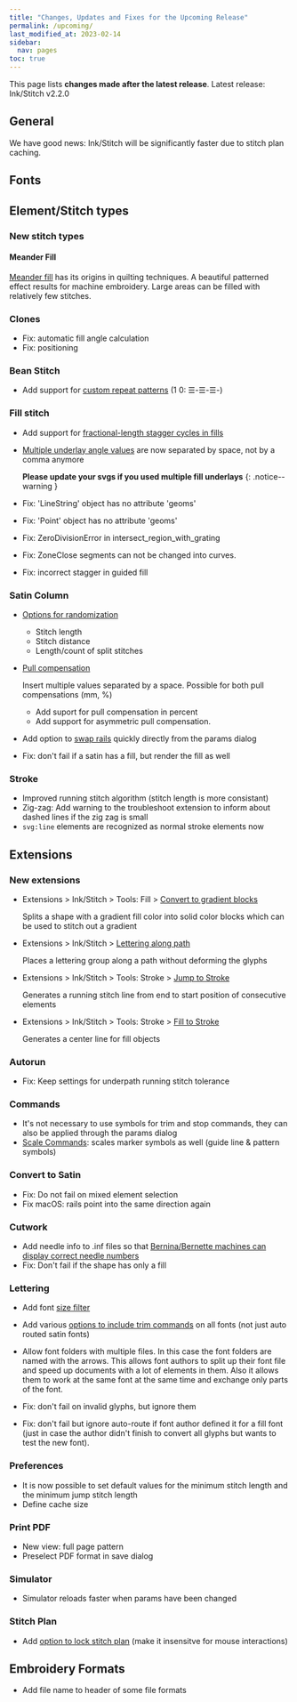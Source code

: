 ```yaml
---
title: "Changes, Updates and Fixes for the Upcoming Release"
permalink: /upcoming/
last_modified_at: 2023-02-14
sidebar:
  nav: pages
toc: true
---
```

This page lists **changes made after the latest release**. Latest release: Ink/Stitch v2.2.0

## General

We have good news: Ink/Stitch will be significantly faster due to stitch plan caching.

## Fonts

## Element/Stitch types

### New stitch types

#### Meander Fill

[Meander fill](/docs/stitches/meander-fill) has its origins in quilting techniques. A beautiful patterned effect results for machine embroidery. Large areas can be filled with relatively few stitches.

### Clones
  * Fix: automatic fill angle calculation
  * Fix: positioning

### Bean Stitch
  * Add support for [custom repeat patterns](/docs/stitches/bean-stitch/#params) (1 0: ☰-☰-☰-)

### Fill stitch
  * Add support for [fractional-length stagger cycles in fills](/docs/stitches/fill-stitch/#params)
  * [Multiple underlay angle values](/docs/stitches/fill-stitch/#underlay) are now separated by space, not by a comma anymore
  
    **Please update your svgs if you used multiple fill underlays**
    {: .notice--warning }

  * Fix: 'LineString' object has no attribute 'geoms'
  * Fix: 'Point' object has no attribute 'geoms'
  * Fix: ZeroDivisionError in intersect_region_with_grating
  * Fix: ZoneClose segments can not be changed into curves.
  * Fix: incorrect stagger in guided fill

### Satin Column
  * [Options for randomization](/docs/stitches/satin-column/#satin-top-layer)
      * Stitch length
      * Stitch distance
      * Length/count of split stitches
  * [Pull compensation](/docs/stitches/satin-column/#satin-top-layer)

    Insert multiple values separated by a space.
    Possible for both pull compensations (mm, %)

      * Add suport for pull compensation in percent
      * Add support for asymmetric pull compensation.

  * Add option to [swap rails]((/docs/stitches/satin-column/#satin-top-layer)) quickly directly from the params dialog

  * Fix: don't fail if a satin has a fill, but render the fill as well

### Stroke
  * Improved running stitch algorithm (stitch length is more consistant)
  * Zig-zag: Add warning to the troubleshoot extension to inform about dashed lines if the zig zag is small
  * `svg:line` elements are recognized as normal stroke elements now

## Extensions

### New extensions
  * Extensions > Ink/Stitch > Tools: Fill > [Convert to gradient blocks](/docs/fill-tools/#convert-to-gradient-blocks)

    Splits a shape with a gradient fill color into solid color blocks which can be used to stitch out a gradient
  * Extensions > Ink/Stitch > [Lettering along path](/docs/lettering/#lettering-along-path)

    Places a lettering group along a path without deforming the glyphs
  * Extensions > Ink/Stitch > Tools: Stroke > [Jump to Stroke](/docs/stroke-tools/#jump-to-stroke)

    Generates a running stitch line from end to start position of consecutive elements
  * Extensions > Ink/Stitch > Tools: Stroke > [Fill to Stroke](/docs/stroke-tools/#fill-to-stroke)

    Generates a center line for fill objects

### Autorun
  * Fix: Keep settings for underpath running stitch tolerance

### Commands
  * It's not necessary to use symbols for trim and stop commands, they can also be applied through the params dialog
  * [Scale Commands](/docs/commands/#scale-command-symbols): scales marker symbols as well (guide line & pattern symbols)

### Convert to Satin
  * Fix: Do not fail on mixed element selection
  * Fix macOS: rails point into the same direction again

### Cutwork
  * Add needle info to .inf files so that [Bernina/Bernette machines can display correct needle numbers](/docs/cutwork/#cutwork-with-berninabernette)
  * Fix: Don't fail if the shape has only a fill

### Lettering
  * Add font [size filter](/docs/lettering/#options)
  * Add various [options to include trim commands](/docs/lettering/#options) on all fonts (not just auto routed satin fonts)
  * Allow font folders with multiple files. In this case the font folders are named with the arrows.
    This allows font authors to split up their font file and speed up documents with a lot of elements in them.
    Also it allows them to work at the same font at the same time and exchange only parts of the font.

  * Fix: don't fail on invalid glyphs, but ignore them
  * Fix: don't fail but ignore auto-route if font author defined it for a fill font (just in case the author didn't finish to convert all glyphs but wants to test the new font).

### Preferences
  * It is now possible to set default values for the minimum stitch length and the minimum jump stitch length
  * Define cache size

### Print PDF
  * New view: full page pattern
  * Preselect PDF format in save dialog

### Simulator
  * Simulator reloads faster when params have been changed

### Stitch Plan
  * Add [option to lock stitch plan](/docs/visualize/#stitch-plan-preview) (make it insensitve for mouse interactions)

## Embroidery Formats
  * Add file name to header of some file formats
